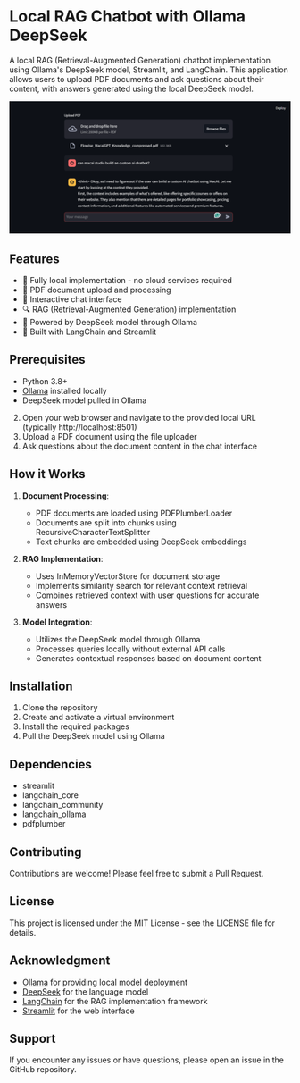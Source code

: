 # Local RAG Chatbot with Ollama DeepSeek

A local RAG (Retrieval-Augmented Generation) chatbot implementation using Ollama's DeepSeek model, Streamlit, and LangChain. This application allows users to upload PDF documents and ask questions about their content, with answers generated using the local DeepSeek model.

![Workflow Overview](img/deepkseeklocalrag.png)

## Features

- 🚀 Fully local implementation - no cloud services required
- 📑 PDF document upload and processing
- 💬 Interactive chat interface
- 🔍 RAG (Retrieval-Augmented Generation) implementation
- 🤖 Powered by DeepSeek model through Ollama
- 🔗 Built with LangChain and Streamlit

## Prerequisites

- Python 3.8+
- [Ollama](https://ollama.ai/) installed locally
- DeepSeek model pulled in Ollama
2. Open your web browser and navigate to the provided local URL (typically http://localhost:8501)
3. Upload a PDF document using the file uploader
4. Ask questions about the document content in the chat interface

## How it Works

1. **Document Processing**:
   - PDF documents are loaded using PDFPlumberLoader
   - Documents are split into chunks using RecursiveCharacterTextSplitter
   - Text chunks are embedded using DeepSeek embeddings

2. **RAG Implementation**:
   - Uses InMemoryVectorStore for document storage
   - Implements similarity search for relevant context retrieval
   - Combines retrieved context with user questions for accurate answers

3. **Model Integration**:
   - Utilizes the DeepSeek model through Ollama
   - Processes queries locally without external API calls
   - Generates contextual responses based on document content



## Installation
1. Clone the repository
2. Create and activate a virtual environment
3. Install the required packages
4. Pull the DeepSeek model using Ollama


## Dependencies
- streamlit
- langchain_core
- langchain_community
- langchain_ollama
- pdfplumber

## Contributing
Contributions are welcome! Please feel free to submit a Pull Request.

## License
This project is licensed under the MIT License - see the LICENSE file for details.

## Acknowledgment
- [Ollama](https://ollama.ai/) for providing local model deployment
- [DeepSeek](https://github.com/deepseek-ai/DeepSeek-LLM) for the language model
- [LangChain](https://github.com/langchain-ai/langchain) for the RAG implementation framework
- [Streamlit](https://streamlit.io/) for the web interface

## Support
If you encounter any issues or have questions, please open an issue in the GitHub repository.
